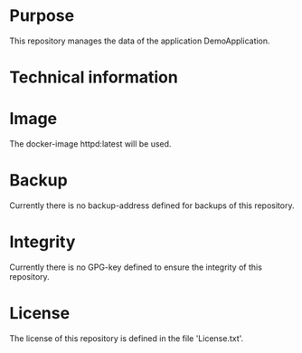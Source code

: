 # Purpose

This repository manages the data of the application DemoApplication.

# Technical information

# Image

The docker-image httpd:latest will be used.

# Backup

Currently there is no backup-address defined for backups of this repository.

# Integrity

Currently there is no GPG-key defined to ensure the integrity of this repository.

# License

The license of this repository is defined in the file 'License.txt'.

